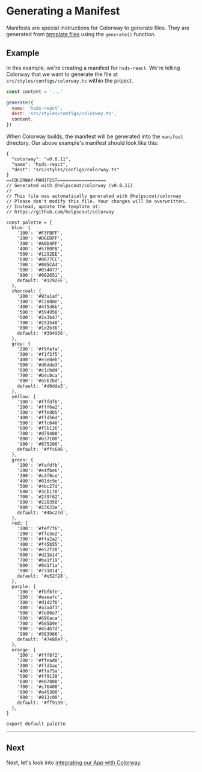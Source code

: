 # Generating a Manifest

Manifests are special instructions for Colorway to generate files. They are generated from [template files](./templates.md) using the `generate()` function.

## Example

In this example, we're creating a manifest for `hsds-react`. We're telling Colorway that we want to generate the file at `src/styles/configs/colorway.ts` within the project.

```js
const content = '...'

generate({
  name: 'hsds-react',
  dest: 'src/styles/configs/colorway.ts',
  content,
})
```

When Colorway builds, the manifest will be generated into the `manifest` directory. Our above example's manifest should look like this:

```
{
  "colorway": "v0.0.11",
  "name": "hsds-react",
  "dest": "src/styles/configs/colorway.ts"
}
==COLORWAY-MANIFEST==================
// Generated with @helpscout/colorway (v0.0.11)
//
// This file was automatically generated with @helpscout/colorway
// Please don't modify this file. Your changes will be overwritten.
// Instead, update the template at:
// https://github.com/helpscout/colorway

const palette = {
  blue: {
    '100': '#F3FBFF',
    '200': '#D6EDFF',
    '300': '#A0D4FF',
    '400': '#57B0FB',
    '500': '#1292EE',
    '600': '#0077CC',
    '700': '#005CA4',
    '800': '#034077',
    '900': '#002651',
    default: '#1292EE',
  },
  charcoal: {
    '200': '#93a1af',
    '300': '#72808e',
    '400': '#4f5d6b',
    '500': '#394956',
    '600': '#2a3b47',
    '700': '#253540',
    '800': '#1d2b36',
    default: '#394956',
  },
  grey: {
    '200': '#f9fafa',
    '300': '#f1f3f5',
    '400': '#e3e8eb',
    '500': '#d6dde3',
    '600': '#c1cbd4',
    '700': '#b4c0ca',
    '800': '#a5b2bd',
    default: '#d6dde3',
  },
  yellow: {
    '100': '#fffdf6',
    '200': '#fff6e2',
    '300': '#ffe8b5',
    '400': '#ffd56d',
    '500': '#ffc646',
    '600': '#f5b126',
    '700': '#d79400',
    '800': '#b37100',
    '900': '#875200',
    default: '#ffc646',
  },
  green: {
    '100': '#fafdfb',
    '200': '#e4fbe6',
    '300': '#c4f0ce',
    '400': '#81dc9e',
    '500': '#4bc27d',
    '600': '#3cb170',
    '700': '#2f9f62',
    '800': '#228350',
    '900': '#23633e',
    default: '#4bc27d',
  },
  red: {
    '100': '#fef7f6',
    '200': '#ffe3e2',
    '300': '#ffa2a2',
    '400': '#f45b55',
    '500': '#e52f28',
    '600': '#d21b14',
    '700': '#ba1f19',
    '800': '#9d1f1a',
    '900': '#731814',
    default: '#e52f28',
  },
  purple: {
    '100': '#fbfbfe',
    '200': '#eaeafc',
    '300': '#d1d2f6',
    '400': '#a3a4f3',
    '500': '#7e80e7',
    '600': '#696aca',
    '700': '#585b9e',
    '800': '#45467d',
    '900': '#383966',
    default: '#7e80e7',
  },
  orange: {
    '100': '#fff8f2',
    '200': '#ffead8',
    '300': '#ffd3ae',
    '400': '#ffa75a',
    '500': '#ff9139',
    '600': '#e87800',
    '700': '#c76400',
    '800': '#a45300',
    '900': '#813c00',
    default: '#ff9139',
  },
}

export default palette
```

---

## Next

Next, let's look into [integrating our App with Colorway](./integration.md).
